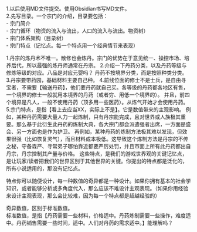 1.以后使用MD文件提交。使用Obsidian书写MD文件。  
2.先写目录。一个宗门的介绍，目录要包括：  
- 宗门简介  
- 宗门循环（物资的流入与流出，人口的流入与流出。物资树）  
- 宗门体系架构（目录树）  
- 宗门特点（记忆点。每一个特点用一个经典情节来表现）

1.丹宗的炼丹术不唯一。散修也会炼丹。宗门的优势在于意见统一、操控市场、培养后代，所以最强的炼丹师通常在丹宗。
2.介绍一下丹药分类，以及丹药等级与修炼等级的对应。八品是对应元婴吗？
丹药不按境界分类，而是按照种类分类。
3.丹宗要带药园，基础材料主要自己种。
4.前线位面的修士不是士兵，是自由寻宝者，不需要【输送丹药】，他们要丹药就自己买。各等级的丹药都各地区有售，一个境界的修士一般就用本境界的丹药（或者穷、用低一个境界的）。
并且，前四个境界是凡人，一般不使用丹药（顶多用一些医药）。从炼气开始才会使用丹药。
5.宗门特点，是指【看上去应当XX，实际上不是】。它是数值带来的主观影响。
例如，某种丹药需要大量人力一起炼制，只有丹宗能完成，且对世界或人族极其重要。那么基于此衍生此丹药的炼制大典，各大宗门都会派遣强者出席，一方面是盛会、另一方面也是作为护卫。
再例如，某种丹药的炼制方法极其难以发现，但效果很强（比如恢复灵气），而且材料成本极低。这导致这个炼制方法是丹宗的不传之秘，守备森严、寻常弟子哪怕靠近都要严厉处罚，并且市面上所有此丹药都出自丹宗，丹宗控制其产量与价格。
这些特点，是我们的游戏世界观的关键记忆点，是让玩家/读者把我们的世界区别于其他世界的关键。你提出的特点都是泛化的，所有小说适用的，那没有记忆点。

特点你可以随便设计，每一种数值的奇异都是一种设计。如果你拥有基本的社会学知识，或者能够分析或多角度代入，那么应该不难设计主观表现。（如果你用经验来设计主观表现，那么会比较难，因为每一个特点都是超越经验的）

奇异数值，区别于标准数值。  
标准数值，是指【丹药需要一些材料，价格适中。丹药炼制需要一些操作，难度适中。丹药销售需要一些时间，适中。人们对丹药的需求适中。】能理解吗？